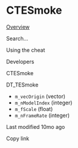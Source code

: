 # CTESmoke



[Overview](broken-reference)

Search…



Using the cheat



Developers



CTESmoke

DT\_TESmoke

* `m_vecOrigin` (vector)
* `m_nModelIndex` (integer)
* `m_fScale` (float)
* `m_nFrameRate` (integer)



Last modified 10mo ago

Copy link
